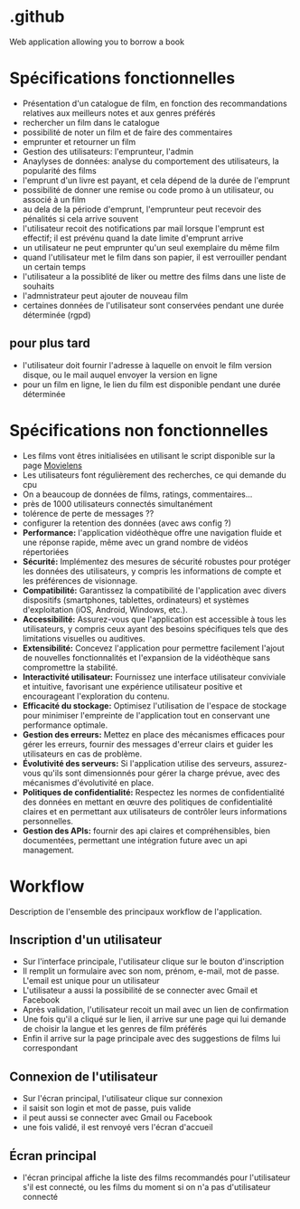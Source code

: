 # .github
Web application allowing you to borrow a book

# Spécifications fonctionnelles
- Présentation d'un catalogue de film, en fonction des recommandations relatives aux meilleurs notes et aux genres préférés
- rechercher un film dans le catalogue
- possibilité de noter un film et de faire des commentaires
- emprunter et retourner un film
- Gestion des utilisateurs: l'emprunteur, l'admin
- Anaylyses de données: analyse du comportement des utilisateurs, la popularité des films
- l'emprunt d'un livre est payant, et cela dépend de la durée de l'emprunt
- possibilité de donner une remise ou code promo à un utilisateur, ou associé à un film
- au dela de la période d'emprunt, l'emprunteur peut recevoir des pénalités si cela arrive souvent
- l'utilisateur recoit des notifications par mail lorsque l'emprunt est effectif; il est prévénu quand la date limite d'emprunt arrive
- un utilisateur ne peut emprunter qu'un seul exemplaire du même film
- quand l'utilisateur met le film dans son papier, il est verrouiller pendant un certain temps
- l'utilisateur a la possiblité de liker ou mettre des films dans une liste de souhaits
- l'admnistrateur peut ajouter de nouveau film
- certaines données de l'utilisateur sont conservées pendant une durée déterminée (rgpd)

## pour plus tard
- l'utilisateur doit fournir l'adresse à laquelle on envoit le film version disque, ou le mail auquel envoyer la version en ligne
- pour un film en ligne, le lien du film est disponible pendant une durée déterminée

# Spécifications non fonctionnelles
- Les films vont êtres initialisées en utilisant le script disponible sur la page [Movielens](https://grouplens.org/datasets/movielens/)
- Les utilisateurs font régulièrement des recherches, ce qui demande du cpu
- On a beaucoup de données de films, ratings, commentaires...
- près de 1000 utilisateurs connectés simultanément
- tolérence de perte de messages ??
- configurer la retention des données (avec aws config ?)
- **Performance:** l'application vidéothèque offre une navigation fluide et une réponse rapide, même avec un grand nombre de vidéos répertoriées
- **Sécurité:** Implémentez des mesures de sécurité robustes pour protéger les données des utilisateurs, y compris les informations de compte et les préférences de visionnage.
- **Compatibilité:** Garantissez la compatibilité de l'application avec divers dispositifs (smartphones, tablettes, ordinateurs) et systèmes d'exploitation (iOS, Android, Windows, etc.).
- **Accessibilité:** Assurez-vous que l'application est accessible à tous les utilisateurs, y compris ceux ayant des besoins spécifiques tels que des limitations visuelles ou auditives.
- **Extensibilité:** Concevez l'application pour permettre facilement l'ajout de nouvelles fonctionnalités et l'expansion de la vidéothèque sans compromettre la stabilité.
- **Interactivité utilisateur:** Fournissez une interface utilisateur conviviale et intuitive, favorisant une expérience utilisateur positive et encourageant l'exploration du contenu.
- **Efficacité du stockage:** Optimisez l'utilisation de l'espace de stockage pour minimiser l'empreinte de l'application tout en conservant une performance optimale.
- **Gestion des erreurs:** Mettez en place des mécanismes efficaces pour gérer les erreurs, fournir des messages d'erreur clairs et guider les utilisateurs en cas de problème.
- **Évolutivité des serveurs:** Si l'application utilise des serveurs, assurez-vous qu'ils sont dimensionnés pour gérer la charge prévue, avec des mécanismes d'évolutivité en place.
- **Politiques de confidentialité:** Respectez les normes de confidentialité des données en mettant en œuvre des politiques de confidentialité claires et en permettant aux utilisateurs de contrôler leurs informations personnelles.
- **Gestion des APIs:** fournir des api claires et compréhensibles, bien documentées, permettant une intégration future avec un api management.

# Workflow
Description de l'ensemble des principaux workflow de l'application.

## Inscription d'un utilisateur
- Sur l'interface principale, l'utilisateur clique sur le bouton d'inscription
- Il remplit un formulaire avec son nom, prénom, e-mail, mot de passe. L'email est unique pour un utilisateur
- L'utilisateur a aussi la possibilité de se connecter avec Gmail et Facebook
- Après validation, l'utilisateur recoit un mail avec un lien de confirmation
- Une fois qu'il a cliqué sur le lien, il arrive sur une page qui lui demande de choisir la langue et les genres de film préférés
- Enfin il arrive sur la page principale avec des suggestions de films lui correspondant

## Connexion de l'utilisateur
- Sur l'écran principal, l'utilisateur clique sur connexion
- il saisit son login et mot de passe, puis valide
- il peut aussi se connecter avec Gmail ou Facebook
- une fois validé, il est renvoyé vers l'écran d'accueil

## Écran principal
- l'écran principal affiche la liste des films recommandés pour l'utilisateur s'il est  connecté, ou les films du moment si on n'a pas d'utilisateur connecté
